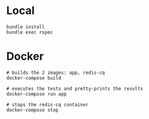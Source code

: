 # Local

    bundle install
    bundle exec rspec

# Docker

    # builds the 2 images: app, redis-cq
    docker-compose build

    # executes the tests and pretty-prints the results
    docker-compose run app

    # stops the redis-cq container
    docker-compose stop
